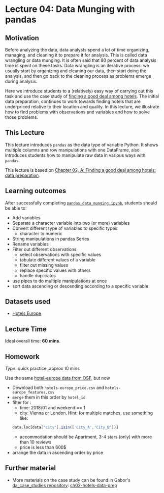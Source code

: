 # Lecture 04: Data Munging with pandas

## Motivation

Before analyzing the data, data analysts spend a lot of time organizing, managing, and cleaning it to prepare it for analysis. This is called data wrangling or data munging. It is often said that 80 percent of data analysis time is spent on these tasks. Data wrangling is an iterative process: we usually start by organizing and cleaning our data, then start doing the analysis, and then go back to the cleaning process as problems emerge during analysis.

Here we introduce students to a (relatively) easy way of carrying out this task and use the case study of [finding a good deal among hotels]((https://gabors-data-analysis.com/casestudies/#ch02a-finding-a-good-deal-among-hotels-data-preparation)). The initial data preparation, continues to work towards finding hotels that are underpriced relative to their location and quality. In this lecture, we illustrate how to find problems with observations and variables and how to solve those problems.

## This Lecture


This lecture introduces `pandas` as the data type of variable Python. It shows multiple columns and row manipulations with one DataFrame, also introduces students how to manipulate raw data in various ways with `pandas`.

This lecture is based on [Chapter 02, A: Finding a good deal among hotels: data preparation](https://gabors-data-analysis.com/casestudies/#ch02a-finding-a-good-deal-among-hotels-data-preparation).


## Learning outcomes
After successfully completing [`pandas_data_munging.ipynb`](https://github.com/gabors-data-analysis/da-coding-python/blob/main/lecture04-pandas-basics/pandas_data_munging.ipynb), students should be able to:

  - Add variables
  - Separate a character variable into two (or more) variables
  - Convert different type of variables to specific types:
    - character to numeric
  - String manipulations in pandas Series
  - Rename variables
  - Filter out different observations
    - select observations with specific values
    - tabulate different values of a variable
    - filter out missing values
    - replace specific values with others
    - handle duplicates
  - use pipes to do multiple manipulations at once
  - sort data ascending or descending according to a specific variable

## Datasets used
* [Hotels Europe](https://gabors-data-analysis.com/datasets/#hotels-europe)


## Lecture Time

Ideal overall time: **60 mins**.


## Homework

*Type*: quick practice, approx 10 mins

Use the same [hotel-europe data from OSF](https://osf.io/r6uqb/), but now 
  - Download both `hotels-europe_price.csv` and `hotels-europe_features.csv`
  - `merge` them in this order by `hotel_id`
  - filter for :
    - time: 2018/01 and weekend == 1
    - city: Vienna or London. Hint: for multiple matches, use something like: 
    ```r 
    data.loc[data["city"].isin(['City_A','City_B'])]
    ``` 
    - accommodation should be Apartment, 3-4 stars (only) with more than 10 reviews
    - price is less than 600$
 - arrange the data in ascending order by price

## Further material

  - More materials on the case study can be found in Gabor's [da_case_studies repository](https://github.com/gabors-data-analysis/da_case_studies): [ch02-hotels-data-prep](https://github.com/gabors-data-analysis/da_case_studies/blob/master/ch02-hotels-data-prep/ch02-hotels-data-prep.R)
